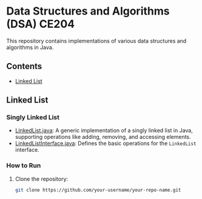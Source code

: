 # Data Structures and Algorithms (DSA) CE204

This repository contains implementations of various data structures and algorithms in Java.

## Contents
- [Linked List](#linked-list)

## Linked List

### Singly Linked List
- [LinkedList.java](DSA-204/LinkedList/LinkedList.java): A generic implementation of a singly linked list in Java, supporting operations like adding, removing, and accessing elements.
- [LinkedListInterface.java](DSA-CE204/LinkedList/LinkedListInterface.java): Defines the basic operations for the `LinkedList` interface.

### How to Run
1. Clone the repository:
   ```bash
   git clone https://github.com/your-username/your-repo-name.git

